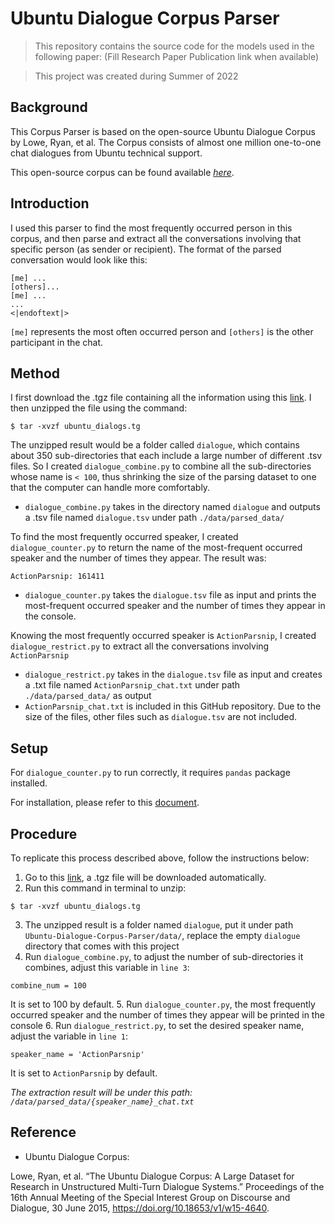 # Ubuntu Dialogue Corpus Parser
>This repository contains the source code for the models used in the following paper:
>(Fill Research Paper Publication link when available)

> This project was created during Summer of 2022


## Background 
This Corpus Parser is based on the open-source Ubuntu Dialogue Corpus by Lowe, Ryan, et al. The Corpus consists of almost one million one-to-one chat dialogues from Ubuntu technical support.

This open-source corpus can be found available [_here_](https://github.com/npow/ubottu).



## Introduction 
I used this parser to find the most frequently occurred person in this corpus, and then parse and extract all the conversations involving that specific person (as sender or recipient).
The format of the parsed conversation would look like this:
```
[me] ...
[others]...
[me] ...
...
<|endoftext|>
```
`[me]` represents the most often occurred person and `[others]` is the other participant in the chat. 

## Method 
I first download the .tgz file containing all the information using this [link](http://cs.mcgill.ca/~jpineau/datasets/ubuntu-corpus-1.0/ubuntu_dialogs.tgz). I then unzipped the file using the command:
```
$ tar -xvzf ubuntu_dialogs.tg
```

The unzipped result would be a folder called `dialogue`, which contains about 350 sub-directories that each include a large number of different .tsv files. So I created `dialogue_combine.py` to combine all the sub-directories whose name is `< 100`, thus shrinking the size of the parsing dataset to one that the computer can handle more comfortably. 

- `dialogue_combine.py` takes in the directory named `dialogue` and outputs a .tsv file named `dialogue.tsv` under path `./data/parsed_data/`

To find the most frequently occurred speaker, I created `dialogue_counter.py` to return the name of the most-frequent occurred speaker and the number of times they appear. The result was:
```
ActionParsnip: 161411
```
- `dialogue_counter.py` takes the `dialogue.tsv` file as input and prints the most-frequent occurred speaker and the number of times they appear in the console.

Knowing the most frequently occurred speaker is `ActionParsnip`, I created `dialogue_restrict.py` to extract all the conversations involving `ActionParsnip`
- `dialogue_restrict.py` takes in the `dialogue.tsv` file as input and creates a .txt file named `ActionParsnip_chat.txt` under path `./data/parsed_data/` as output
- `ActionParsnip_chat.txt` is included in this GitHub repository. Due to the size of the files, other files such as `dialogue.tsv` are not included.

## Setup 
For `dialogue_counter.py` to run correctly, it requires `pandas` package installed.

For installation, please refer to this [document](https://pandas.pydata.org/pandas-docs/stable/getting_started/install.html).

## Procedure
To replicate this process described above, follow the instructions below: 

1. Go to this [link](http://cs.mcgill.ca/~jpineau/datasets/ubuntu-corpus-1.0/ubuntu_dialogs.tgz), a .tgz file will be downloaded automatically. 
2. Run this command in terminal to unzip:
```
$ tar -xvzf ubuntu_dialogs.tg
```
3. The unzipped result is a folder named `dialogue`, put it under path `Ubuntu-Dialogue-Corpus-Parser/data/`, replace the empty `dialogue` directory that comes with this project
4. Run `dialogue_combine.py`, to adjust the number of sub-directories it combines, adjust this variable in `line 3`:
```
combine_num = 100
```
It is set to 100 by default.
5. Run `dialogue_counter.py`, the most frequently occurred speaker and the number of times they appear will be printed in the console
6. Run `dialogue_restrict.py`, to set the desired speaker name, adjust the variable in `line 1`:
```
speaker_name = 'ActionParsnip'
```
It is set to `ActionParsnip` by default.

_The extraction result will be under this path: `/data/parsed_data/{speaker_name}_chat.txt`_

## Reference 
- Ubuntu Dialogue Corpus:

Lowe, Ryan, et al. “The Ubuntu Dialogue Corpus: A Large Dataset for Research in Unstructured Multi-Turn Dialogue Systems.” Proceedings of the 16th Annual Meeting of the Special Interest Group on Discourse and Dialogue, 30 June 2015, https://doi.org/10.18653/v1/w15-4640. 





